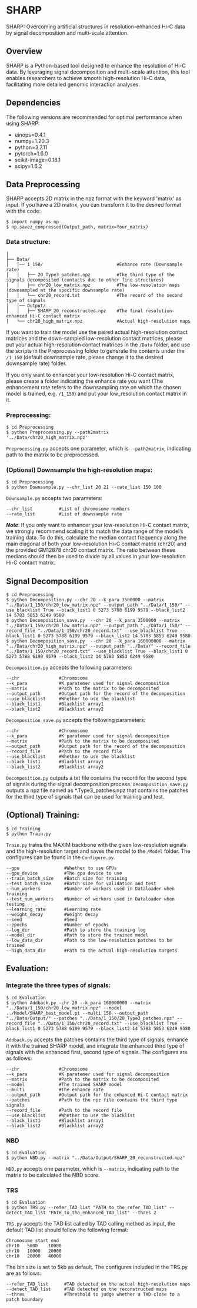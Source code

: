 # SHARP
SHARP: Overcoming artificial structures in resolution-enhanced Hi-C data by signal decomposition and multi-scale attention.



## Overview
SHARP is a Python-based tool designed to enhance the resolution of Hi-C data. By leveraging signal decomposition and multi-scale attention, this tool enables researchers to achieve smooth high-resolution Hi-C data, facilitating more detailed genomic interaction analyses.


## Dependencies
The following versions are recommended for optimal performance when using SHARP:
- einops=0.4.1
- numpy=1.20.3
- python=3.7.11
- pytorch=1.6.0
- scikit-image=0.18.1
- scipy=1.6.2


## Data Preprocessing
SHARP accepts 2D matrix in the npz format with the keyword 'matrix' as input. If you have a 2D matrix, you can transform it to the desired format with the code: 
```
$ import numpy as np
$ np.savez_compressed(Output_path, matrix=Your_matrix)
```
### Data structure:

    │
    ├── Data/
    │   │── 1_150/                            #Enhance rate (Downsample rate)
    │   │   ├── 20_Type3_patches.npz          #The third type of the signals decomposited (contacts due to other fine structures)
    │   │   ├── chr20_low_matrix.npz          #The low-resolution maps (downsampled at the specific downsample rate)
    │   │   └── chr20_record.txt              #The record of the second type of signals
    │   │── Output/
    │   │   ├── SHARP_20_reconstructed.npz    #The final resolution-enhanced Hi-C contact matrix
    │   └── chr20_high_matrix.npz             #Actual high-resolution maps

If you want to train the model use the paired actual high-resolution contact matrices and the down-sampled low-resolution contact matrices, please put your actual high-resolution contact matrices in the `/Data` folder, and use the scripts in the Preprocessing folder to generate the contents under the `/1_150` (default downsample rate, please change it to the desired downsample rate) folder.

If you only want to enhancer your low-resolution Hi-C contact matrix, please create a folder indicating the enhance rate you want (The enhancement rate refers to the downsampling rate on which the chosen model is trained, e.g. `/1_150`) and put your low_resolution contact matrix in it.

### Preprocessing: 
```
$ cd Preprocessing
$ python Preprocessing.py --path2matrix '../Data/chr20_high_matrix.npz' 
```
`Preprocessing.py` accepts one parameter, which is `--path2matrix`, indicating path to the matrix to be preprocessed.

### (Optional) Downsample the high-resolution maps:
```
$ cd Preprocessing
$ python Downsample.py --chr_list 20 21 --rate_list 150 100 
```
`Downsample.py` accepts two parameters:
```
--chr_list          #List of chromosome numbers
--rate_list         #List of downsample rate
```

***Note***: If you only want to enhancer your low-resolution Hi-C contact matrix, we strongly recommend scaling it to match the data range of the model’s training data. To do this, calculate the median contact frequency along the main diagonal of both your low-resolution Hi-C contact matrix (chr20) and the provided GM12878 chr20 contact matrix. The ratio between these medians should then be used to divide by all values in your low-resolution Hi-C contact matrix.



## Signal Decomposition
```
$ cd Preprocessing
$ python Decomposition.py --chr 20 --k_para 3500000 --matrix "../Data/1_150/chr20_low_matrix.npz" --output_path "../Data/1_150/" --use_blacklist True --black_list1 0 5273 5788 6199 9579 --black_list2 14 5783 5853 6249 9580
$ python Decomposition_save.py  --chr 20 --k_para 3500000 --matrix "../Data/1_150/chr20_low_matrix.npz" --output_path "../Data/1_150/" --record_file "../Data/1_150/chr20_record.txt" --use_blacklist True --black_list1 0 5273 5788 6199 9579 --black_list2 14 5783 5853 6249 9580
$ python Decomposition_save.py  --chr 20 --k_para 160000000 --matrix "../Data/chr20_high_matrix.npz" --output_path "../Data/" --record_file "../Data/1_150/chr20_record.txt" --use_blacklist True --black_list1 0 5273 5788 6199 9579 --black_list2 14 5783 5853 6249 9580
```
`Decomposition.py` accepts the following parameters:
```
--chr               #Chromosome
--k_para            #K paratemer used for signal decomposition
--matrix            #Path to the matrix to be decomposited
--output_path       #Output path for the record of the decomposition
--use_blacklist     #Whether to use the blacklist
--black_list1       #Blacklist array1
--black_list2       #Blacklist array2
```
`Decomposition_save.py` accepts the following parameters:
```
--chr               #Chromosome
--k_para            #K paratemer used for signal decomposition
--matrix            #Path to the matrix to be decomposited
--output_path       #Output path for the record of the decomposition
--record_file       #Path to the record file
--use_blacklist     #Whether to use the blacklist
--black_list1       #Blacklist array1
--black_list2       #Blacklist array2
```
`Decomposition.py` outputs a txt file contains the record for the second type of signals during the signal decomposition process.
`Decomposition_save.py` outputs a npz file named as *.Type3_patches.npz that contains the patches for the third type of signals that can be used for training and test.


## (Optional) Training:
```
$ cd Training
$ python Train.py
```
`Train.py` trains the MAXIM backbone with the given low-resolution signals and the high-resolution target and saves the model to the `/Model` folder. The configures can be found in the `Configure.py`.
```
--gpu                 #Whether to use GPUs
--gpu_device          #The gpu device to use
--train_batch_size    #Batch size for training
--test_batch_size     #Batch size for validation and test
--num_workers         #Number of workers used in Dataloader when training
--test_num_workers    #Number of workers used in Dataloader when testing
--learning_rate       #Learning rate
--weight_decay        #Weight decay
--seed                #Seed
--epochs              #Number of epochs
--log_dir             #Path to store the training log
--model_dir           #Path to store the trained model
--low_data_dir        #Path to the low-resolution patches to be trained
--high_data_dir       #Path to the actual high-resolution targets
```

## Evaluation:
### Integrate the three types of signals: 
```
$ cd Evaluation
$ python Addback.py -chr 20 --k_para 160000000 --matrix "../Data/1_150/chr20_low_matrix.npz" --model ../Model/SHARP_best_model.pt --multi 150 --output_path "../Data/Output/" --patches "../Data/1_150/20_Type3_patches.npz" --record_file "../Data/1_150/chr20_record.txt" --use_blacklist True --black_list1 0 5273 5788 6199 9579 --black_list2 14 5783 5853 6249 9580
```
`Addback.py` accepts the patches contains the third type of signals, enhance it with the trained SHARP model, and integrate the enhanced third type of signals with the enhanced first, second type of signals. The configures are as follows:
```
--chr               #Chromosome
--k_para            #K paratemer used for signal decomposition
--matrix            #Path to the matrix to be decomposited
--model             #The trained SHARP model
--multi             #The enhance rate
--output_path       #Output path for the enhanced Hi-C contact matrix
--patches           #Path to the npz file contains the third type signals
--record_file       #Path to the record file
--use_blacklist     #Whether to use the blacklist
--black_list1       #Blacklist array1
--black_list2       #Blacklist array2
```

### NBD
```
$ cd Evaluation
$ python NBD.py --matrix "../Data/Output/SHARP_20_reconstructed.npz"
```
`NBD.py` accepts one parameter, which is `--matrix`, indicating path to the matrix to be calculated the NBD score.


### TRS
```
$ cd Evaluation
$ python TRS.py --refer_TAD_list "PATH_to_the_refer_TAD_list" --detect_TAD_list "PATH_to_the_enhanced_TAD_list" --thres 2
```
`TRS.py` accepts the TAD list called by TAD calling method as input, the default TAD list should follow the following format:
```
Chromosome start end
chr10	5000	10000
chr10	10000	20000
chr10	20000	40000
```
The bin size is set to 5kb as default. The configures included in the TRS.py are as follows:
```
--refer_TAD_list      #TAD detected on the actual high-resolution maps    
--detect_TAD_list     #TAD detected on the reconstructed maps
--thres               #Threshold to judge whether a TAD close to a patch boundary
```

